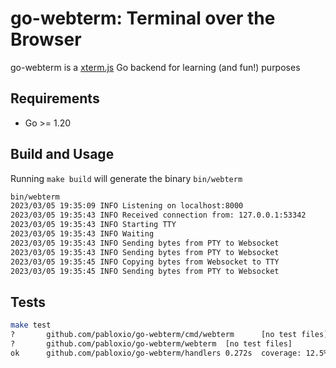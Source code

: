 # go-webterm: Terminal over the Browser

go-webterm is a [xterm.js](https://xtermjs.org/) Go backend for learning (and fun!) purposes

## Requirements

- Go >= 1.20

## Build and Usage

Running `make build` will generate the binary `bin/webterm`

```bash
bin/webterm
2023/03/05 19:35:09 INFO Listening on localhost:8000
2023/03/05 19:35:43 INFO Received connection from: 127.0.0.1:53342
2023/03/05 19:35:43 INFO Starting TTY
2023/03/05 19:35:43 INFO Waiting
2023/03/05 19:35:43 INFO Sending bytes from PTY to Websocket
2023/03/05 19:35:43 INFO Sending bytes from PTY to Websocket
2023/03/05 19:35:45 INFO Copying bytes from Websocket to TTY
2023/03/05 19:35:45 INFO Sending bytes from PTY to Websocket
```

## Tests

```bash
make test
?       github.com/pabloxio/go-webterm/cmd/webterm      [no test files]
?       github.com/pabloxio/go-webterm/webterm  [no test files]
ok      github.com/pabloxio/go-webterm/handlers 0.272s  coverage: 12.5% of statements
```
